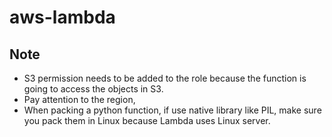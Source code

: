 # aws-lambda
## Note
* S3 permission needs to be added to the role because the function is going to access the objects in S3.
* Pay attention to the region,
* When packing a python function, if use native library like PIL, make sure you pack them in Linux because Lambda uses Linux server.
